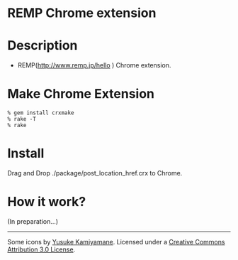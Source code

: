 REMP Chrome extension
==================

Description
===========

* REMP(http://www.remp.jp/hello ) Chrome extension.



Make Chrome Extension
=====================

    % gem install crxmake
    % rake -T
    % rake

Install
=======

Drag and Drop ./package/post_location_href.crx to Chrome.


How it work?
============

(In preparation...)

---

Some icons by [Yusuke Kamiyamane](http://p.yusukekamiyamane.com/). Licensed under a [Creative Commons Attribution 3.0 License](http://creativecommons.org/licenses/by/3.0/deed.ja).



